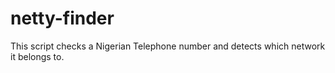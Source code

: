 # netty-finder
This script checks a Nigerian Telephone number and detects which network it belongs to.
